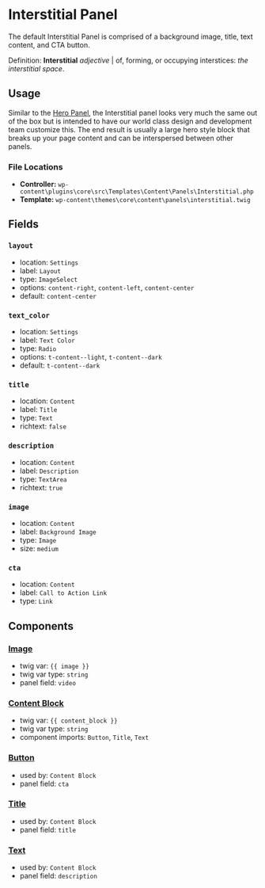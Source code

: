 # Interstitial Panel

The default Interstitial Panel is comprised of a background image, title, text content, and CTA button.

Definition: **Interstitial** _adjective_ | of, forming, or occupying interstices: _the interstitial space_.

## Usage

Similar to the [Hero Panel](/components_docs/hero), the Interstitial panel looks very much the same out of the box but is intended to have our world class design and development team customize this. The end result is usually a large hero style block that breaks up your page content and can be interspersed between other panels.

### File Locations

* **Controller:** `wp-content\plugins\core\src\Templates\Content\Panels\Interstitial.php`
* **Template:** `wp-content\themes\core\content\panels\interstitial.twig`


## Fields

### `layout`
* location: `Settings`
* label: `Layout`
* type: `ImageSelect`
* options: `content-right`, `content-left`, `content-center`
* default: `content-center`

### `text_color`
* location: `Settings`
* label: `Text Color`
* type: `Radio`
* options: `t-content--light`, `t-content--dark`
* default: `t-content--dark`

### `title`
* location: `Content`
* label: `Title`
* type: `Text`
* richtext: `false`

### `description`
* location: `Content`
* label: `Description`
* type: `TextArea`
* richtext: `true`

### `image`
* location: `Content`
* label: `Background Image`
* type: `Image`
* size: `medium`

### `cta`
* location: `Content`
* label: `Call to Action Link`
* type: `Link`

## Components

### [Image](/components_docs/image)
* twig var: `{{ image }}`
* twig var type: `string`
* panel field: `video`

### [Content Block](/docs/theme/components/content_block.md)
* twig var: `{{ content_block }}`
* twig var type: `string`
* component imports: `Button`, `Title`, `Text`

### [Button](/docs/theme/components/button.md)
* used by: `Content Block`
* panel field: `cta`

### [Title](/docs/theme/components/title.md)
* used by: `Content Block`
* panel field: `title`

### [Text](/docs/theme/components/text.md)
* used by: `Content Block`
* panel field: `description`